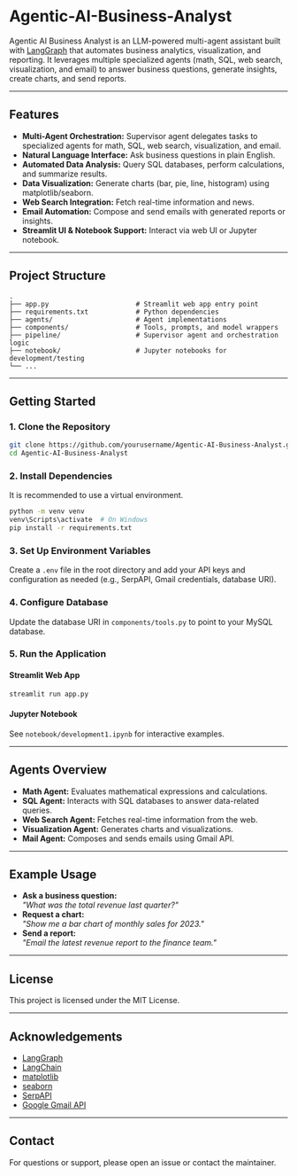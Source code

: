 # Agentic-AI-Business-Analyst

Agentic AI Business Analyst is an LLM-powered multi-agent assistant built with [LangGraph](https://github.com/langchain-ai/langgraph) that automates business analytics, visualization, and reporting. It leverages multiple specialized agents (math, SQL, web search, visualization, and email) to answer business questions, generate insights, create charts, and send reports.

---

## Features

- **Multi-Agent Orchestration:** Supervisor agent delegates tasks to specialized agents for math, SQL, web search, visualization, and email.
- **Natural Language Interface:** Ask business questions in plain English.
- **Automated Data Analysis:** Query SQL databases, perform calculations, and summarize results.
- **Data Visualization:** Generate charts (bar, pie, line, histogram) using matplotlib/seaborn.
- **Web Search Integration:** Fetch real-time information and news.
- **Email Automation:** Compose and send emails with generated reports or insights.
- **Streamlit UI & Notebook Support:** Interact via web UI or Jupyter notebook.

---

## Project Structure

```
.
├── app.py                      # Streamlit web app entry point
├── requirements.txt            # Python dependencies
├── agents/                     # Agent implementations
├── components/                 # Tools, prompts, and model wrappers
├── pipeline/                   # Supervisor agent and orchestration logic
├── notebook/                   # Jupyter notebooks for development/testing
└── ...
```

---

## Getting Started

### 1. Clone the Repository

```sh
git clone https://github.com/yourusername/Agentic-AI-Business-Analyst.git
cd Agentic-AI-Business-Analyst
```

### 2. Install Dependencies

It is recommended to use a virtual environment.

```sh
python -m venv venv
venv\Scripts\activate  # On Windows
pip install -r requirements.txt
```

### 3. Set Up Environment Variables

Create a `.env` file in the root directory and add your API keys and configuration as needed (e.g., SerpAPI, Gmail credentials, database URI).

### 4. Configure Database

Update the database URI in `components/tools.py` to point to your MySQL database.

### 5. Run the Application

#### Streamlit Web App

```sh
streamlit run app.py
```

#### Jupyter Notebook

See `notebook/development1.ipynb` for interactive examples.

---

## Agents Overview

- **Math Agent:** Evaluates mathematical expressions and calculations.
- **SQL Agent:** Interacts with SQL databases to answer data-related queries.
- **Web Search Agent:** Fetches real-time information from the web.
- **Visualization Agent:** Generates charts and visualizations.
- **Mail Agent:** Composes and sends emails using Gmail API.

---

## Example Usage

- **Ask a business question:**  
  _"What was the total revenue last quarter?"_
- **Request a chart:**  
  _"Show me a bar chart of monthly sales for 2023."_
- **Send a report:**  
  _"Email the latest revenue report to the finance team."_

---

## License

This project is licensed under the MIT License.

---

## Acknowledgements

- [LangGraph](https://github.com/langchain-ai/langgraph)
- [LangChain](https://github.com/langchain-ai/langchain)
- [matplotlib](https://matplotlib.org/)
- [seaborn](https://seaborn.pydata.org/)
- [SerpAPI](https://serpapi.com/)
- [Google Gmail API](https://developers.google.com/gmail/api)

---

## Contact

For questions or support, please open an issue or contact the maintainer.
